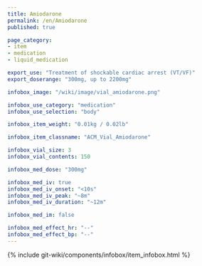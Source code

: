 ```yaml
---
title: Amiodarone
permalink: /en/Amiodarone
published: true

page_category:
- item
- medication
- liquid_medication

export_use: "Treatment of shockable cardiac arrest (VT/VF)"
export_doserange: "300mg, up to 2200mg"

infobox_image: "/wiki/image/vial_amiodarone.png"

infobox_use_category: "medication"
infobox_use_selection: "body"

infobox_item_weight: "0.01kg / 0.02lb"

infobox_item_classname: "ACM_Vial_Amiodarone"

infobox_vial_size: 3
infobox_vial_contents: 150

infobox_med_dose: "300mg"

infobox_med_iv: true
infobox_med_iv_onset: "<10s"
infobox_med_iv_peak: "~8m"
infobox_med_iv_duration: "~12m"

infobox_med_im: false

infobox_med_effect_hr: "--"
infobox_med_effect_bp: "--"
---
```


{% include git-wiki/components/infobox/item_infobox.html %}